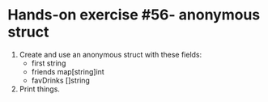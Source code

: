 # Hands-on exercise #56- anonymous struct

1. Create and use an anonymous struct with these fields:
   - first string
   - friends map[string]int
   - favDrinks []string
2. Print things.
